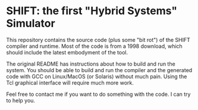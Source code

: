 # SHIFT: the first "Hybrid Systems" Simulator

This repository contains the source code (plus some "bit rot") of the
SHIFT compiler and runtime.  Most of the code is from a 1998 download,
which should include the latest embodyment of the tool.

The original README has instructions about how to build and run the
system. You should be able to build and run the compiler and the
generated code with GCC on Linux/MacOS (or Solaris) without much
pain.  Using the Tcl graphical interface will require much more work.

Feel free to contact me if you want to do something with the code.  I
can try to help you.
